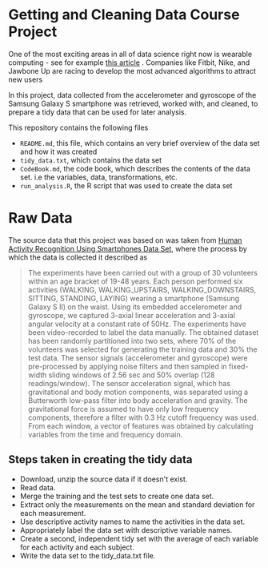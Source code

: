 # Getting and Cleaning Data Course Project

One of the most exciting areas in all of data science right now is wearable computing - see for example [this article](http://www.insideactivitytracking.com/data-science-activity-tracking-and-the-battle-for-the-worlds-top-sports-brand/) . Companies like Fitbit, Nike, and Jawbone Up are racing to develop the most advanced algorithms to attract new users

In this project, data collected from the accelerometer and gyroscope of the Samsung Galaxy S smartphone was retrieved, worked with, and cleaned, to prepare a tidy data that can be used for later analysis.

This repository contains the following files
* `README.md`, this file, which contains an very brief overview of the data set and how it was created
* `tidy_data.txt`, which contains the data set
* `CodeBook.md`, the code book, which describes the contents of the data set. i.e the variables, data, transformations, etc.
* `run_analysis.R`, the R script that was used to create the data set

# Raw Data

The source data that this project was based on was taken from [Human Activity Recognition Using Smartphones Data Set](http://archive.ics.uci.edu/ml/datasets/Human+Activity+Recognition+Using+Smartphones), where the process by which the data is collected it described as 
>The experiments have been carried out with a group of 30 volunteers within an age bracket of 19-48 years. Each person performed six activities (WALKING, WALKING_UPSTAIRS, WALKING_DOWNSTAIRS, SITTING, STANDING, LAYING) wearing a smartphone (Samsung Galaxy S II) on the waist. Using its embedded accelerometer and gyroscope, we captured 3-axial linear acceleration and 3-axial angular velocity at a constant rate of 50Hz. The experiments have been video-recorded to label the data manually. The obtained dataset has been randomly partitioned into two sets, where 70% of the volunteers was selected for generating the training data and 30% the test data. The sensor signals (accelerometer and gyroscope) were pre-processed by applying noise filters and then sampled in fixed-width sliding windows of 2.56 sec and 50% overlap (128 readings/window). The sensor acceleration signal, which has gravitational and body motion components, was separated using a Butterworth low-pass filter into body acceleration and gravity. The gravitational force is assumed to have only low frequency components, therefore a filter with 0.3 Hz cutoff frequency was used. From each window, a vector of features was obtained by calculating variables from the time and frequency domain.

## Steps taken in creating the tidy data

* Download, unzip the source data if it doesn't exist.
* Read data.
* Merge the training and the test sets to create one data set.
* Extract only the measurements on the mean and standard deviation for each measurement.
* Use descriptive activity names to name the activities in the data set.
* Appropriately label the data set with descriptive variable names.
* Create a second, independent tidy set with the average of each variable for each activity and each subject.
* Write the data set to the tidy_data.txt file.